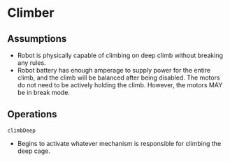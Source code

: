 # Climber

## Assumptions
* Robot is physically capable of climbing on deep
climb without breaking any
rules.
* Robot battery has enough amperage to supply power for
the entire climb, and the climb will be balanced after
being disabled. The motors do not need to be actively holding
the climb. However, the motors MAY be in break mode.

## Operations
`climbDeep`
* Begins to activate whatever mechanism is responsible for
climbing the deep cage.